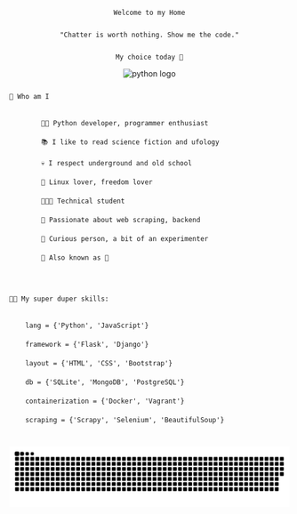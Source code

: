 <p  align="center">
    <code> Welcome to my Home </code>
</p>   

###

<p align="center">
    <code>"Chatter is worth nothing. Show me the code."</code>
</p>

###

<p align="center">
    <code>My choice today 🐍</code>
</p>

<div align="center">
  <img src="https://cdn.jsdelivr.net/gh/devicons/devicon/icons/python/python-original.svg" height="40" width="40" alt="python logo"  />
</div>

###

<p align="left">
    <code>🐤 Who am I</code>
</p>

<p align="left">
    <code>
        👩‍💻 Python developer, programmer enthusiast<br>
        📚 I like to read science fiction and ufology<br>
        💀 I respect underground and old school<br>
        🐧 Linux lover, freedom lover<br>
        👨🏼‍🎓 Technical student<br>
        🤖 Passionate about web scraping, backend<br>
        🧪 Curious person, a bit of an experimenter<br>
        🔖 Also known as 🐢<br>
    </code> 
</p>


###

<p align="left">
 <code>🤹🏻 My super duper skills:</code>
<p>
<code>
    lang = {'Python', 'JavaScript'}<br>
    framework = {'Flask', 'Django'}<br>
    layout = {'HTML', 'CSS', 'Bootstrap'}<br>
    db = {'SQLite', 'MongoDB', 'PostgreSQL'}<br>
    containerization = {'Docker', 'Vagrant'}<br>
    scraping = {'Scrapy', 'Selenium', 'BeautifulSoup'}<br>
</code>

[//]: # (<div align="left">)

[//]: # (  <img src="https://cdn.jsdelivr.net/gh/devicons/devicon/icons/python/python-original.svg" height="30" width="30" alt="python logo"  />)

[//]: # (  <img src="https://cdn.jsdelivr.net/gh/devicons/devicon/icons/flask/flask-original.svg" height="30" width="30" alt="flask logo"  />)

[//]: # (  <img src="https://cdn.jsdelivr.net/gh/devicons/devicon/icons/django/django-plain.svg" height="30" width="30" alt="django logo"  />)

[//]: # (  <img src="https://cdn.jsdelivr.net/gh/devicons/devicon/icons/pycharm/pycharm-original.svg" height="30" width="30" alt="pycharm logo"  />)

[//]: # (  <img src="https://cdn.jsdelivr.net/gh/devicons/devicon/icons/html5/html5-original.svg" height="30" width="30" alt="html5 logo"  />)

[//]: # (  <img src="https://cdn.jsdelivr.net/gh/devicons/devicon/icons/css3/css3-original.svg" height="30" width="30" alt="css3 logo"  />)

[//]: # (  <img src="https://cdn.jsdelivr.net/gh/devicons/devicon/icons/bootstrap/bootstrap-original.svg" height="30" width="30" alt="bootstrap logo"  />)

[//]: # (  <img src="https://cdn.jsdelivr.net/gh/devicons/devicon/icons/javascript/javascript-original.svg" height="30" width="30" alt="javascript logo"  />)

[//]: # (  <img src="https://cdn.jsdelivr.net/gh/devicons/devicon/icons/mongodb/mongodb-original.svg" height="30" width="30" alt="mongodb logo"  />)

[//]: # (  <img src="https://cdn.jsdelivr.net/gh/devicons/devicon/icons/postgresql/postgresql-original.svg" height="30" width="30" alt="postgresql logo"  />)

[//]: # (  <img src="https://cdn.jsdelivr.net/gh/devicons/devicon/icons/mysql/mysql-original.svg" height="30" width="30" alt="mysql logo"  />)

[//]: # (  <img src="https://cdn.jsdelivr.net/gh/devicons/devicon/icons/git/git-original.svg" height="30" width="30" alt="git logo"  />)

[//]: # (  <img src="https://cdn.jsdelivr.net/gh/devicons/devicon/icons/linux/linux-original.svg" height="30" width="30" alt="linux logo"  />)

[//]: # (  <img src="https://cdn.jsdelivr.net/gh/devicons/devicon/icons/docker/docker-original.svg" height="30" width="30" alt="docker logo"  />)

[//]: # (  <img src="https://cdn.jsdelivr.net/gh/devicons/devicon/icons/vagrant/vagrant-original.svg" height="30" width="30" alt="vagrant logo"  />)

[//]: # (</div>)

###

[//]: # (![Snake animation]&#40;https://github.com/blackbirdcoder/blackbirdcoder/blob/output/snake.svg&#41;)
<img src="https://github.com/blackbirdcoder/blackbirdcoder/blob/output/snake.svg" alt="Snake animation" />

###


